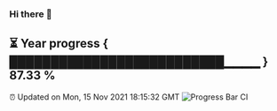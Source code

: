 ### Hi there 👋
⏳ Year progress { ██████████████████████████▁▁▁▁ } 87.33 %
---
⏰ Updated on Mon, 15 Nov 2021 18:15:32 GMT
![Progress Bar CI](https://github.com/liununu/liununu/workflows/Progress%20Bar%20CI/badge.svg)
